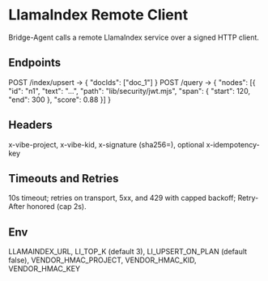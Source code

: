 # LlamaIndex Remote Client

Bridge-Agent calls a remote LlamaIndex service over a signed HTTP client.

## Endpoints
POST /index/upsert -> { "docIds": ["doc_1"] }
POST /query -> { "nodes": [{ "id": "n1", "text": "...", "path": "lib/security/jwt.mjs", "span": { "start": 120, "end": 300 }, "score": 0.88 }] }

## Headers
x-vibe-project, x-vibe-kid, x-signature (sha256=<hex of raw body>), optional x-idempotency-key

## Timeouts and Retries
10s timeout; retries on transport, 5xx, and 429 with capped backoff; Retry-After honored (cap 2s).

## Env
LLAMAINDEX_URL, LI_TOP_K (default 3), LI_UPSERT_ON_PLAN (default false), VENDOR_HMAC_PROJECT, VENDOR_HMAC_KID, VENDOR_HMAC_KEY
